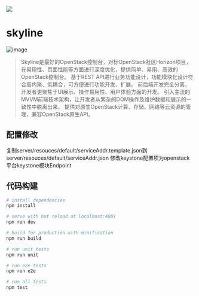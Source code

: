 [![](https://gitee.com/winlinvip/srs-wiki/raw/master/images/mulan-incubating.svg)](http://mulanos.cn)
# skyline

![image](https://forgeplus.trustie.net/projects/ga0fei/skyline/tree/master/skyline-logo.png?raw=true)

> Skyline是最好的OpenStack控制台，对标OpenStack社区Horizon项目，在易用性、页面性能等方面进行深度优化，提供简单、易用、高效的OpenStack控制台。
> 基于REST API进行业务功能设计，功能模块化设计符合高内聚、低耦合，可方便进行功能开发、扩展。
> 前后端开发完全分离，开发者更聚焦于UI展示、操作易用性、用户体验方面的开发。
> 引入主流的MVVM前端技术架构，让开发者从繁杂的DOM操作及维护数据和展示的一致性中脱离出来。
> 提供对原生OpenStack计算、存储、网络等云资源的管理，兼容OpenStack原生API。

## 配置修改
复制server/resouces/default/serviceAddr.template.json到server/resouces/default/serviceAddr.json
修改keystone配置项为openstack平台keystone模块Endpoint

## 代码构建

``` bash
# install dependencies
npm install

# serve with hot reload at localhost:4001
npm run dev

# build for production with minification
npm run build

# run unit tests
npm run unit

# run e2e tests
npm run e2e

# run all tests
npm test
```
